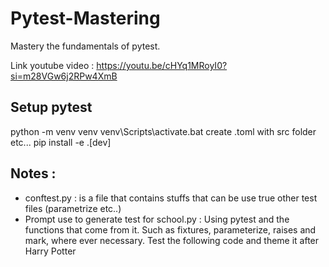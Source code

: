 # Pytest-Mastering
Mastery the fundamentals of pytest. 

Link youtube video : https://youtu.be/cHYq1MRoyI0?si=m28VGw6j2RPw4XmB


## Setup pytest
python -m venv venv
venv\Scripts\activate.bat
create .toml with src folder etc...
pip install -e .[dev] 


## Notes : 
- conftest.py : is a file that contains stuffs that can be use true other test files (parametrize etc..)
- Prompt use to generate test for school.py : 
Using pytest and the functions that come from it. Such as fixtures, parameterize, raises and mark, where ever necessary. Test the following code and theme it after Harry Potter 